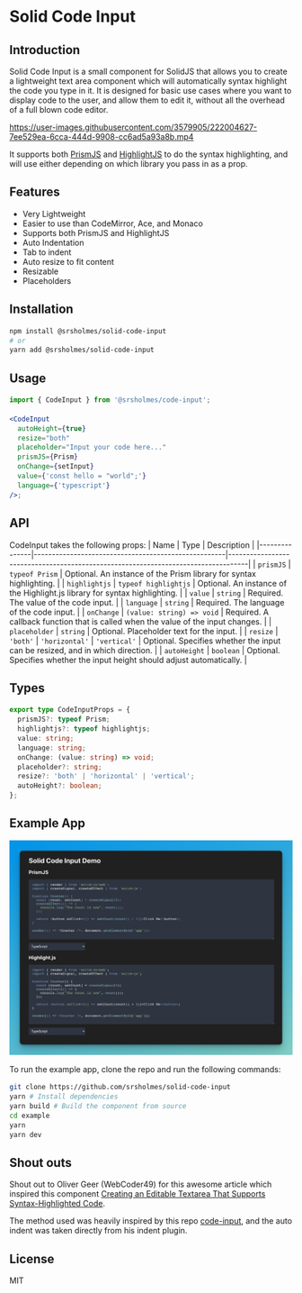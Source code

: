 # Solid Code Input

## Introduction

Solid Code Input is a small component for SolidJS that allows you to create a lightweight text area component which will automatically syntax highlight the code you type in it. It is designed for basic use cases where you want to display code to the user, and allow them to edit it, without all the overhead of a full blown code editor.

https://user-images.githubusercontent.com/3579905/222004627-7ee529ea-6cca-444d-9908-cc6ad5a93a8b.mp4

It supports both [PrismJS](https://prismjs.com/) and [HighlightJS](https://highlightjs.org/) to do the syntax highlighting, and will use either depending on which library you pass in as a prop.

## Features

- Very Lightweight
- Easier to use than CodeMirror, Ace, and Monaco
- Supports both PrismJS and HighlightJS
- Auto Indentation
- Tab to indent
- Auto resize to fit content
- Resizable
- Placeholders

## Installation

```bash
npm install @srsholmes/solid-code-input
# or
yarn add @srsholmes/solid-code-input
```

## Usage

```jsx
import { CodeInput } from '@srsholmes/code-input';

<CodeInput
  autoHeight={true}
  resize="both"
  placeholder="Input your code here..."
  prismJS={Prism}
  onChange={setInput}
  value={'const hello = "world";'}
  language={'typescript'}
/>;
```

## API

CodeInput takes the following props:
| Name | Type | Description |
|---------------|-----------------------------------------------------|-----------------------------------------------------------------------------------|
| `prismJS` | `typeof Prism` | Optional. An instance of the Prism library for syntax highlighting. |
| `highlightjs` | `typeof highlightjs` | Optional. An instance of the Highlight.js library for syntax highlighting. |
| `value` | `string` | Required. The value of the code input. |
| `language` | `string` | Required. The language of the code input. |
| `onChange` | `(value: string) => void` | Required. A callback function that is called when the value of the input changes. |
| `placeholder` | `string` | Optional. Placeholder text for the input. |
| `resize` | `'both'` \| `'horizontal'` \| `'vertical'` | Optional. Specifies whether the input can be resized, and in which direction. |
| `autoHeight` | `boolean` | Optional. Specifies whether the input height should adjust automatically. |

## Types

```ts
export type CodeInputProps = {
  prismJS?: typeof Prism;
  highlightjs?: typeof highlightjs;
  value: string;
  language: string;
  onChange: (value: string) => void;
  placeholder?: string;
  resize?: 'both' | 'horizontal' | 'vertical';
  autoHeight?: boolean;
};
```

## Example App

![solid-code-input](./resources/example.png 'solid-code-input')

To run the example app, clone the repo and run the following commands:

```bash
git clone https://github.com/srsholmes/solid-code-input
yarn # Install dependencies
yarn build # Build the component from source
cd example
yarn
yarn dev
```

## Shout outs

Shout out to Oliver Geer (WebCoder49) for this awesome article which inspired this component [Creating an Editable Textarea That Supports Syntax-Highlighted Code](https://css-tricks.com/creating-an-editable-textarea-that-supports-syntax-highlighted-code/).

The method used was heavily inspired by this repo [code-input](https://github.com/WebCoder49/code-input), and the auto indent was taken directly from his indent plugin.

## License

MIT
